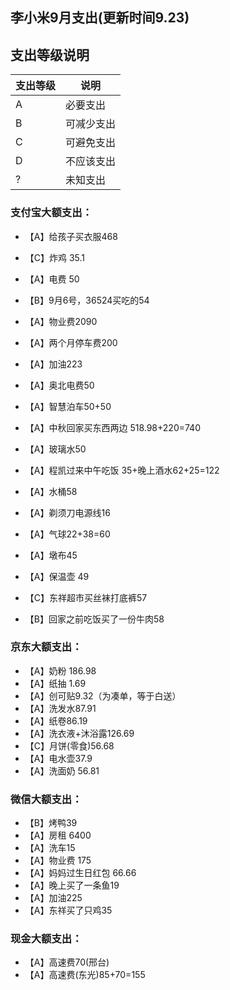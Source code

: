 ## 李小米9月支出(更新时间9.23)

支出等级说明
---------------------------

| 支出等级 | 说明       |
| -------- | ---------- |
| A        | 必要支出   |
| B        | 可减少支出 |
| C        | 可避免支出 |
| D        | 不应该支出 |
| ?        | 未知支出   |

### 支付宝大额支出：

* 【A】给孩子买衣服468

* 【C】炸鸡 35.1

* 【A】电费 50

* 【B】9月6号，36524买吃的54

* 【A】物业费2090

* 【A】两个月停车费200

* 【A】加油223

* 【A】奥北电费50

* 【A】智慧泊车50+50

* 【A】中秋回家买东西两边 518.98+220=740

* 【A】玻璃水50

* 【A】程凯过来中午吃饭 35+晚上酒水62+25=122

* 【A】水桶58

* 【A】剃须刀电源线16

* 【A】气球22+38=60

* 【A】墩布45

* 【A】保温壶 49

* 【C】东祥超市买丝袜打底裤57

* 【B】回家之前吃饭买了一份牛肉58

  

### 京东大额支出：

* 【A】奶粉 186.98
* 【A】纸抽 1.69
* 【A】创可贴9.32（为凑单，等于白送）
* 【A】洗发水87.91
* 【A】纸卷86.19
* 【A】洗衣液+沐浴露126.69
* 【C】月饼(零食)56.68
* 【A】电水壶37.9
* 【A】洗面奶 56.81

### 微信大额支出：

* 【B】烤鸭39
* 【A】房租 6400
* 【A】洗车15
* 【A】物业费 175
* 【A】妈妈过生日红包 66.66
* 【A】晚上买了一条鱼19
* 【A】加油225
* 【A】东祥买了只鸡35

### 现金大额支出：

* 【A】高速费70(邢台)
* 【A】高速费(东光)85+70=155